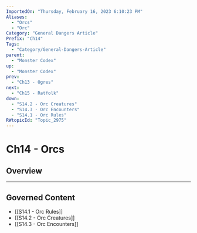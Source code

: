 ```yaml
---
ImportedOn: "Thursday, February 16, 2023 6:10:23 PM"
Aliases:
  - "Orcs"
  - "Orc"
Category: "General Dangers Article"
Prefix: "Ch14"
Tags:
  - "Category/General-Dangers-Article"
parent:
  - "Monster Codex"
up:
  - "Monster Codex"
prev:
  - "Ch13 - Ogres"
next:
  - "Ch15 - Ratfolk"
down:
  - "S14.2 - Orc Creatures"
  - "S14.3 - Orc Encounters"
  - "S14.1 - Orc Rules"
RWtopicId: "Topic_2975"
---
```

# Ch14 - Orcs
## Overview
---
## Governed Content
- [[S14.1 - Orc Rules]]
- [[S14.2 - Orc Creatures]]
- [[S14.3 - Orc Encounters]]

